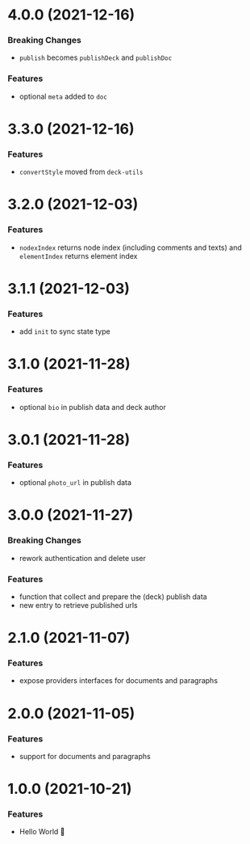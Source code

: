 # 4.0.0 (2021-12-16)

### Breaking Changes

- `publish` becomes `publishDeck` and `publishDoc`

### Features

- optional `meta` added to `doc`

# 3.3.0 (2021-12-16)

### Features

- `convertStyle` moved from `deck-utils`

# 3.2.0 (2021-12-03)

### Features

- `nodexIndex` returns node index (including comments and texts) and `elementIndex` returns element index

# 3.1.1 (2021-12-03)

### Features

- add `init` to sync state type

# 3.1.0 (2021-11-28)

### Features

- optional `bio` in publish data and deck author

# 3.0.1 (2021-11-28)

### Features

- optional `photo_url` in publish data

# 3.0.0 (2021-11-27)

### Breaking Changes

- rework authentication and delete user

### Features

- function that collect and prepare the (deck) publish data
- new entry to retrieve published urls

# 2.1.0 (2021-11-07)

### Features

- expose providers interfaces for documents and paragraphs

# 2.0.0 (2021-11-05)

### Features

- support for documents and paragraphs

# 1.0.0 (2021-10-21)

### Features

- Hello World 👋

